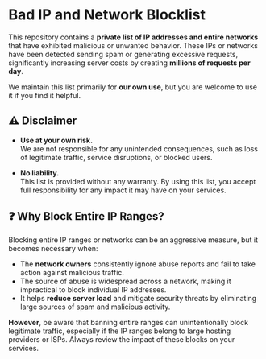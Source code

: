 # Bad IP and Network Blocklist

This repository contains a **private list of IP addresses and entire networks** that have exhibited malicious or unwanted behavior. These IPs or networks have been detected sending spam or generating excessive requests, significantly increasing server costs by creating **millions of requests per day**.

We maintain this list primarily for **our own use**, but you are welcome to use it if you find it helpful.

## ⚠️ Disclaimer

- **Use at your own risk.**  
  We are not responsible for any unintended consequences, such as loss of legitimate traffic, service disruptions, or blocked users.  

- **No liability.**  
  This list is provided without any warranty. By using this list, you accept full responsibility for any impact it may have on your services.

## ❓ Why Block Entire IP Ranges?

Blocking entire IP ranges or networks can be an aggressive measure, but it becomes necessary when:

- The **network owners** consistently ignore abuse reports and fail to take action against malicious traffic.  
- The source of abuse is widespread across a network, making it impractical to block individual IP addresses.  
- It helps **reduce server load** and mitigate security threats by eliminating large sources of spam and malicious activity.

**However**, be aware that banning entire ranges can unintentionally block legitimate traffic, especially if the IP ranges belong to large hosting providers or ISPs. Always review the impact of these blocks on your services.
